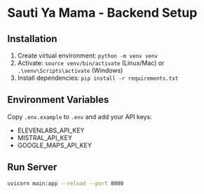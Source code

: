 # Sauti Ya Mama - Backend Setup

## Installation
1. Create virtual environment: `python -m venv venv`
2. Activate: `source venv/bin/activate` (Linux/Mac) or `.\venv\Scripts\activate` (Windows)
3. Install dependencies: `pip install -r requirements.txt`

## Environment Variables
Copy `.env.example` to `.env` and add your API keys:
- ELEVENLABS_API_KEY
- MISTRAL_API_KEY
- GOOGLE_MAPS_API_KEY

## Run Server
```bash
uvicorn main:app --reload --port 8000